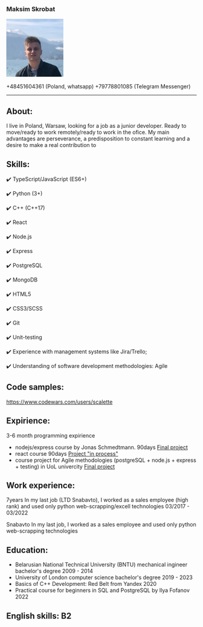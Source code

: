 ### Maksim Skrobat

![my_photo](./face.jpg)

+48451604361 (Poland, whatsapp)
+79778801085 (Telegram Messenger)

---

## About:

I live in Poland, Warsaw, looking for a job as a junior developer. Ready to move/ready to work remotely/ready to work in the ofice.
My main advantages are perseverance, a predisposition to constant learning and a desire to make a real contribution to <your company>

## Skills:

✔️ TypeScript/JavaScript (ES6+)

✔️ Python (3+)

✔️ C++ (C++17)

✔️ React

✔️ Node.js

✔️ Express

✔️ PostgreSQL

✔️ MongoDB

✔️ HTML5

✔️ CSS3/SCSS

✔️ Git

✔️ Unit-testing

✔️ Experience with management systems like Jira/Trello;

✔️ Understanding of software development methodologies: Agile

## Code samples:

https://www.codewars.com/users/scalette

## Expirience:

3-6 month programming expirience

- nodejs/express course by Jonas Schmedtmann. 90days
  [Final project](nameless-savannah-40694.herokuapp.com)
- react course 90days
  [Project "in process"](https://github.com/scalette/crwn-clothing-v2)
- course project for Agile methodologies (postgreSQL + node.js + express + testing) in UoL univercity
  [Final project](https://github.com/scalette/uol-agile-degree-planner)

## Work experience:

7years
In my last job (LTD Snabavto), I worked as a sales employee (high rank) and used only python web-scrapping/excell
technologies 03/2017 - 03/2022

Snabavto In my last job, I worked as a sales employee and used only python web-scrapping
technologies

## Education:

- Belarusian National Technical University (BNTU) mechanical ingineer bachelor's degree 2009 - 2014
- University of London computer science bachelor's degree 2019 - 2023
- Basics of C++ Development: Red Belt from Yandex 2020
- Practical course for beginners in SQL and PostgreSQL by Ilya Fofanov 2022

## English skills: B2
